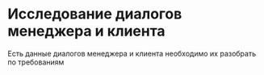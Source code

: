 # Исследование диалогов менеджера и клиента

Есть данные диалогов менеджера и клиента необходимо их разобрать по требованиям